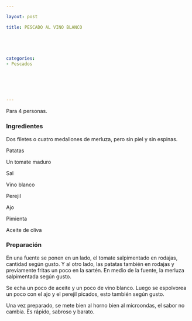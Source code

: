 ```yaml
---

layout: post

title: PESCADO AL VINO BLANCO





categories:
- Pescados






---
```


Para 4 personas.

<h3>Ingredientes</h3>

Dos filetes o cuatro medallones de merluza, pero sin piel y sin espinas.

Patatas

Un tomate maduro

Sal

Vino blanco

Perejil

Ajo

Pimienta

Aceite de oliva

<h3>Preparación</h3>

En una fuente se ponen en un lado, el tomate salpimentado en rodajas, cantidad según gusto. Y al otro lado, las patatas también en rodajas y previamente fritas un poco en la sartén. En medio de la fuente, la merluza salpimentada según gusto.

Se echa un poco de aceite y un poco de vino blanco. Luego se espolvorea un poco con el ajo y el perejil picados, esto también según gusto.

Una vez preparado, se mete bien al horno bien al microondas, el sabor no cambia. Es rápido, sabroso y barato.